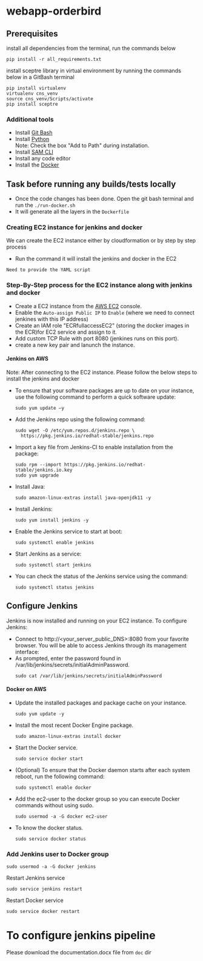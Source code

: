 # webapp-orderbird

## Prerequisites
install all dependencies from the terminal, run the commands below

``` pip install -r all_requirements.txt ```

install sceptre library in virtual environment by running the commands below in a GitBash terminal

```
pip install virtualenv
virtualenv cns_venv
source cns_venv/Scripts/activate
pip install sceptre
```
### Additional tools
* Install [Git Bash](https://gitforwindows.org/)
* Install [Python](https://www.python.org/downloads/)  
  Note: Check the box "Add to Path" during installation.
* Install [SAM CLI](https://docs.aws.amazon.com/serverless-application-model/latest/developerguide/serverless-sam-cli-install.html)
* Install any code editor
* Install the [Docker](https://www.docker.com/products/docker-desktop/)

## Task before running any builds/tests locally

* Once the code changes has been done. Open the git bash terminal and run the ```./run-docker.sh```
* It will generate all the layers in the ```Dockerfile```

### Creating EC2 instance for jenkins and docker

We can create the EC2 instance either by cloudformation or by step by step process

* Run the command it will install the jenkins and docker in the EC2

```
Need to provide the YAML script
```

### Step-By-Step process for the EC2 instance along with jenkins and docker

* Create a EC2 instance from the [AWS EC2](https://us-east-1.console.aws.amazon.com/ec2/v2/home?region=us-east-1#Home) console.
* Enable the ```Auto-assign Public IP``` to ```Enable``` (where we need to connect jenkines with this IP address)
* Create an IAM role "ECRfullaccessEC2" (storing the docker images in the ECR)for EC2 service and assign to it.
* Add custom TCP Rule with port 8080 (jenkines runs on this port).
* create a new key pair and lanunch the instance.

#### Jenkins on AWS

Note: After connecting to the EC2 instance. Please follow the below steps to install the jenkins and docker

* To ensure that your software packages are up to date on your instance, use the following command to perform a quick software update:
  ```
  sudo yum update –y
  ```
* Add the Jenkins repo using the following command:
  ```
  sudo wget -O /etc/yum.repos.d/jenkins.repo \
    https://pkg.jenkins.io/redhat-stable/jenkins.repo
  ```
* Import a key file from Jenkins-CI to enable installation from the package:
  ```
  sudo rpm --import https://pkg.jenkins.io/redhat-stable/jenkins.io.key
  sudo yum upgrade
  ```
* Install Java:
  ```
  sudo amazon-linux-extras install java-openjdk11 -y
  ```
* Install Jenkins:
  ```
  sudo yum install jenkins -y
  ```
* Enable the Jenkins service to start at boot:
  ```
  sudo systemctl enable jenkins
  ```
* Start Jenkins as a service:
  ```
  sudo systemctl start jenkins
  ```
* You can check the status of the Jenkins service using the command:
  ```
  sudo systemctl status jenkins
  ```
## Configure Jenkins
Jenkins is now installed and running on your EC2 instance. To configure Jenkins:
* Connect to http://<your_server_public_DNS>:8080 from your favorite browser. You will be able to access Jenkins through its management interface:
* As prompted, enter the password found in /var/lib/jenkins/secrets/initialAdminPassword.
  ```
  sudo cat /var/lib/jenkins/secrets/initialAdminPassword
  ```
#### Docker on AWS
* Update the installed packages and package cache on your instance.
  ```
  sudo yum update -y
  ```
* Install the most recent Docker Engine package.
  ```
  sudo amazon-linux-extras install docker
  ```
* Start the Docker service.
  ```
  sudo service docker start
  ```
* (Optional) To ensure that the Docker daemon starts after each system reboot, run the following command:
  ```
  sudo systemctl enable docker
  ```
* Add the ec2-user to the docker group so you can execute Docker commands without using sudo.
  ```
  sudo usermod -a -G docker ec2-user
  ```
* To know the docker status.
  ```
  sudo service docker status
  ```
### Add Jenkins user to Docker group
  ```
  sudo usermod -a -G docker jenkins
  ```
  Restart Jenkins service
  ```
  sudo service jenkins restart
  ```
  Restart Docker service
  ```
  sudo service docker restart
  ```
  
# To configure jenkins pipeline 

Please download the documentation.docx file from ```doc``` dir


